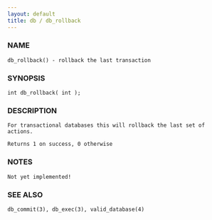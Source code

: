 ```yaml
---
layout: default
title: db / db_rollback
---
```






### NAME
    db_rollback() - rollback the last transaction


### SYNOPSIS
    int db_rollback( int );


### DESCRIPTION
    For transactional databases this will rollback the last set of actions.

    Returns 1 on success, 0 otherwise


### NOTES
    Not yet implemented!


### SEE ALSO
    db_commit(3), db_exec(3), valid_database(4)



